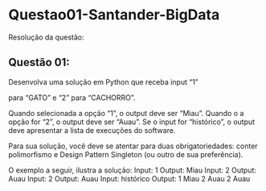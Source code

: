 # Questao01-Santander-BigData
Resolução da questão:
## Questão 01:
Desenvolva uma solução em Python que receba input “1”

para “GATO” e “2” para “CACHORRO”.

Quando selecionada a opção “1”, o output deve ser “Miau”.
Quando o a opção for “2”, o output deve ser “Auau”. Se o input for “histórico”, o
output deve apresentar a lista de execuções do software.

Para sua solução, você deve se atentar para duas
obrigatoriedades: conter polimorfismo e Design Pattern Singleton (ou outro de
sua preferência).

O exemplo a seguir, ilustra a solução:
Input: 1
Output: Miau
Input: 2
Output: Auau
Input: 2
Output: Auau
Input: histórico
Output: 1 Miau
2 Auau
2 Auau
